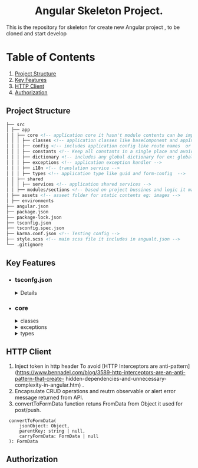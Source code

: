 <h1 align="center">Angular Skeleton Project.</h1>


This is the repository for skeleton for create new Angular project , to be cloned and start develop

# Table of Contents

1. [Project Structure](#Project-Structure)
2. [Key Features](#Key-Features)
3. [HTTP Client](#HTTP-Client )
4. [Authorization](#Authorization)

<a name="Project-Structure"/>

## Project Structure

```markdown
├── src
│ ├── app
│ │ ├── core <!-- application core it hasn't module contents can be imported directly  -->
│ │ │ ├── classes <!-- application classes like baseComponent and appInjector -->
│ │ │ ├── config <!-- includes application config like route names  or menu config etc -->
│ │ │ ├── constants <!-- Keep all constants in a single place and avoid magic IDs/strings -->
│ │ │ ├── dictionary <!-- includes any global dictionary for ex: global api routes authorizatoin, config and etc -->
│ │ │ ├── exceptions <!-- application exception handler -->
│ │ │ ├── i18n <!-- translation service -->
│ │ │ ├── types <!-- application type like guid and form-config  -->
│ │ ├── shared
│ │ │ ├── services <!-- application shared services -->
│ │ ├── modules/sections <!-- based on project bussines and logic it may be containrez all modules or folder for each one nameing is perosnal preferences -->
│ ├── assets <!-- asseet folder for static contents eg: images -->
│ ├── environments
├── angular.json
├── package.json
├── package-lock.json
├── tsconfig.json  
├── tsconfig.spec.json
├── karma.conf.json <!-- Testing config -->
├── style.scss <!-- main scss file it includes in angualt.json --> 
└── .gitignore
```
<a name="Key-Features"/>

## Key Features


- ### tsconfg.json

    <details><summary>Paths</summary><p>
  
    ```json
    "paths": {
    "@src/*" : ["src/*"],
    "@core/*":["src/app/core/*]
    }
    ```

    paths is a config section to summarize and shortness the path of folder/s to be readable and maintainable for import, we can add more key @ following name  
    ex:

    ```typescript
    import { AppInjector } from "@core/classes/app.injector";
    ```
    </p></details>
- ### core 
    <details><summary>classes</summary><p>

     1. app.injector : utility class used to inject services in constructor body instead of constructor declaeration it used when classes, components or services is a        base type or has no constructor
     2. LowerCaseUrlSerializer : url serializer to lower case URL because of angular routes is case sensentive to avoid wrong user input 
     3. AppBaseComponent :  base component to be extend from application components to handle common funcitionality DRY

  </p></details>
    <details><summary>exceptions</summary><p>
    expection handling class to handle application exceptions 
  </p></details>

    <details><summary>types</summary><p>
      1. FormGroupConfig: generic type for formGroup configuration 
      2. Guid: guid type to generate GUID it may used in x-requestid
  </p></details>

## HTTP Client 
   1. Inject token in http header To avoid [HTTP Interceptors are anti-pattern](https://www.bennadel.com/blog/3589-http-interceptors-are-an-anti-pattern-that-create-           hidden-dependencies-and-unnecessary-complexity-in-angular.htm) .
   2. Encapsulate CRUD operations and reutrn observable or alert error message returned from API.
   3. convertToFormData function retuns FromData from Object it used for post/push.
   ``` Ts
    convertToFormData(
        jsonObject: Object,
        parentKey: string | null,
        carryFormData: FormData | null
    ): FormData 
   ```
   
## Authorization 

